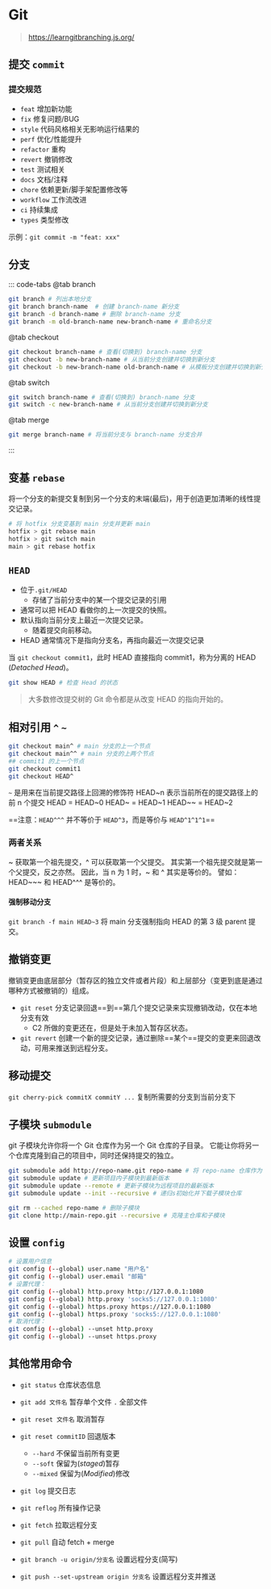 # Git

> <https://learngitbranching.js.org/>

## 提交 `commit`

### 提交规范

- `feat` 增加新功能
- `fix` 修复问题/BUG
- `style` 代码风格相关无影响运行结果的
- `perf` 优化/性能提升
- `refactor` 重构
- `revert` 撤销修改
- `test` 测试相关
- `docs` 文档/注释
- `chore` 依赖更新/脚手架配置修改等
- `workflow` 工作流改进
- `ci` 持续集成
- `types` 类型修改

示例：`git commit -m "feat: xxx"`

## 分支

::: code-tabs
@tab branch

```bash
git branch # 列出本地分支
git branch branch-name  # 创建 branch-name 新分支
git branch -d branch-name # 删除 branch-name 分支
git branch -m old-branch-name new-branch-name # 重命名分支
```

@tab checkout

```bash
git checkout branch-name # 查看(切换到) branch-name 分支
git checkout -b new-branch-name # 从当前分支创建并切换到新分支
git checkout -b new-branch-name old-branch-name # 从模板分支创建并切换到新分支
```

@tab switch

```bash
git switch branch-name # 查看(切换到) branch-name 分支
git switch -c new-branch-name # 从当前分支创建并切换到新分支
```

@tab merge

```bash
git merge branch-name # 将当前分支与 branch-name 分支合并
```

:::

## 变基 `rebase`

将一个分支的新提交复制到另一个分支的末端(最后)，用于创造更加清晰的线性提交记录。

```bash
# 将 hotfix 分支变基到 main 分支并更新 main
hotfix > git rebase main
hotfix > git switch main
main > git rebase hotfix
```

## `HEAD`

- 位于`.git/HEAD`
  - 存储了当前分支中的某一个提交记录的引用
- 通常可以把 HEAD 看做你的上一次提交的快照。
- 默认指向当前分支上最近一次提交记录。
  - 随着提交向前移动。
- HEAD 通常情况下是指向分支名，再指向最近一次提交记录

当 `git checkout commit1`，此时 HEAD 直接指向 commit1，称为分离的 HEAD (_Detached Head_)。

```bash
git show HEAD # 检查 Head 的状态
```

> 大多数修改提交树的 Git 命令都是从改变 HEAD 的指向开始的。

## 相对引用 `^` `~`

```bash
git checkout main^ # main 分支的上一个节点
git checkout main^^ # main 分支的上两个节点
## commit1 的上一个节点
git checkout commit1
git checkout HEAD^
```

`~` 是用来在当前提交路径上回溯的修饰符
HEAD~n 表示当前所在的提交路径上的前 n 个提交
HEAD = HEAD~0
HEAD~ = HEAD~1
HEAD~~ = HEAD~2

==注意：`HEAD^^^` 并不等价于 `HEAD^3`，而是等价与 `HEAD^1^1^1`==

### 两者关系

~ 获取第一个祖先提交，^ 可以获取第一个父提交。 其实第一个祖先提交就是第一个父提交，反之亦然。 因此，当 n 为 1 时，~ 和 ^ 其实是等价的。 譬如：HEAD~~~ 和 HEAD^^^ 是等价的。

#### 强制移动分支

`git branch -f main HEAD~3` 将 main 分支强制指向 HEAD 的第 3 级 parent 提交。

## 撤销变更

撤销变更由底层部分（暂存区的独立文件或者片段）和上层部分（变更到底是通过哪种方式被撤销的）组成。

- `git reset` 分支记录回退==到==第几个提交记录来实现撤销改动，仅在本地分支有效
  - C2 所做的变更还在，但是处于未加入暂存区状态。
- `git revert` 创建一个新的提交记录，通过删除==某个==提交的变更来回退改动，可用来推送到远程分支。

## 移动提交

`git cherry-pick commitX commitY ...` 复制所需要的分支到当前分支下

## 子模块 `submodule`

git 子模块允许你将一个 Git 仓库作为另一个 Git 仓库的子目录。 它能让你将另一个仓库克隆到自己的项目中，同时还保持提交的独立。

```bash
git submodule add http://repo-name.git repo-name # 将 repo-name 仓库作为子模块放置在 /repo-name 文件夹下
git submodule update # 更新项目内子模块到最新版本
git submodule update --remote # 更新子模块为远程项目的最新版本
git submodule update --init --recursive # 递归s初始化并下载子模块仓库

git rm --cached repo-name # 删除子模块
git clone http://main-repo.git --recursive # 克隆主仓库和子模块
```

## 设置 `config`

```bash
# 设置用户信息
git config (--global) user.name "用户名"
git config (--global) user.email "邮箱"
# 设置代理：
git config (--global) http.proxy http://127.0.0.1:1080
git config (--global) http.proxy 'socks5://127.0.0.1:1080'
git config (--global) https.proxy https://127.0.0.1:1080
git config (--global) https.proxy 'socks5://127.0.0.1:1080'
# 取消代理：
git config (--global) --unset http.proxy
git config (--global) --unset https.proxy
```

## 其他常用命令

- `git status` 仓库状态信息
- `git add 文件名` 暂存单个文件 `.` 全部文件

- `git reset 文件名` 取消暂存
- `git reset commitID` 回退版本

  - `--hard` 不保留当前所有变更
  - `--soft` 保留为(_staged_)暂存
  - `--mixed` 保留为(_Modified_)修改

- `git log` 提交日志
- `git reflog` 所有操作记录

- `git fetch` 拉取远程分支
- `git pull` 自动 fetch + merge
- `git branch -u origin/分支名` 设置远程分支(简写)
- `git push --set-upstream origin 分支名` 设置远程分支并推送
